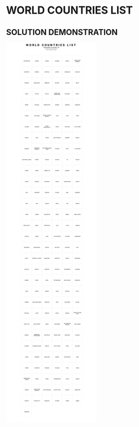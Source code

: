 # WORLD COUNTRIES LIST

## SOLUTION DEMONSTRATION

![GIF DEMO](https://github.com/Adedeji-Taiwo/30-Days-of-JavaScript-Challenge-Project-Exercises/blob/main/DAY%2022%20EXERCISE-%20MINI%20PROJECT%202/dom_min_project_countries_aray_day_2.2.png)

  
